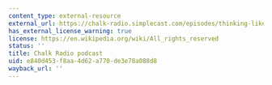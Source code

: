 ```yaml
---
content_type: external-resource
external_url: https://chalk-radio.simplecast.com/episodes/thinking-like-an-economist-with-prof-jonathan-gruber
has_external_license_warning: true
license: https://en.wikipedia.org/wiki/All_rights_reserved
status: ''
title: Chalk Radio podcast
uid: e840d453-f8aa-4d62-a770-de3e78a088d8
wayback_url: ''
---
```

